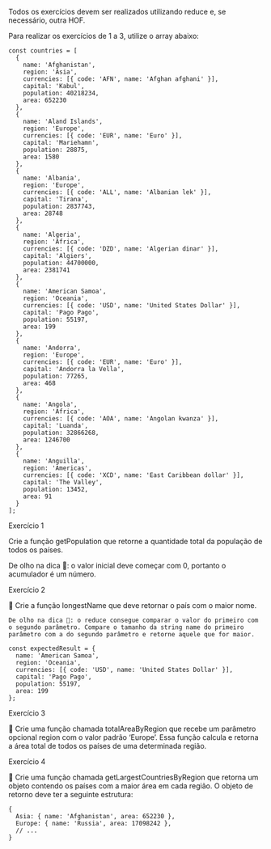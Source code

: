 Todos os exercícios devem ser realizados utilizando reduce e, se necessário, outra HOF.

Para realizar os exercícios de 1 a 3, utilize o array abaixo:

``````
const countries = [
  {
    name: 'Afghanistan',
    region: 'Asia',
    currencies: [{ code: 'AFN', name: 'Afghan afghani' }],
    capital: 'Kabul',
    population: 40218234,
    area: 652230
  },
  {
    name: 'Aland Islands',
    region: 'Europe',
    currencies: [{ code: 'EUR', name: 'Euro' }],
    capital: 'Mariehamn',
    population: 28875,
    area: 1580
  },
  {
    name: 'Albania',
    region: 'Europe',
    currencies: [{ code: 'ALL', name: 'Albanian lek' }],
    capital: 'Tirana',
    population: 2837743,
    area: 28748
  },
  {
    name: 'Algeria',
    region: 'Africa',
    currencies: [{ code: 'DZD', name: 'Algerian dinar' }],
    capital: 'Algiers',
    population: 44700000,
    area: 2381741
  },
  {
    name: 'American Samoa',
    region: 'Oceania',
    currencies: [{ code: 'USD', name: 'United States Dollar' }],
    capital: 'Pago Pago',
    population: 55197,
    area: 199
  },
  {
    name: 'Andorra',
    region: 'Europe',
    currencies: [{ code: 'EUR', name: 'Euro' }],
    capital: 'Andorra la Vella',
    population: 77265,
    area: 468
  },
  {
    name: 'Angola',
    region: 'Africa',
    currencies: [{ code: 'AOA', name: 'Angolan kwanza' }],
    capital: 'Luanda',
    population: 32866268,
    area: 1246700
  },
  {
    name: 'Anguilla',
    region: 'Americas',
    currencies: [{ code: 'XCD', name: 'East Caribbean dollar' }],
    capital: 'The Valley',
    population: 13452,
    area: 91
  }
];

``````

Exercício 1

Crie a função getPopulation que retorne a quantidade total da população de todos os países.

De olho na dica 👀: o valor inicial deve começar com 0, portanto o acumulador é um número.

Exercício 2

🚀 Crie a função longestName que deve retornar o país com o maior nome.

``````De olho na dica 👀: o reduce consegue comparar o valor do primeiro com o segundo parâmetro. Compare o tamanho da string name do primeiro parâmetro com a do segundo parâmetro e retorne aquele que for maior.``````

``````
const expectedResult = {
  name: 'American Samoa',
  region: 'Oceania',
  currencies: [{ code: 'USD', name: 'United States Dollar' }],
  capital: 'Pago Pago',
  population: 55197,
  area: 199
};
``````

Exercício 3

🚀 Crie uma função chamada totalAreaByRegion que recebe um parâmetro opcional region com o valor padrão ‘Europe’. Essa função calcula e retorna a área total de todos os países de uma determinada região.

Exercício 4

🚀 Crie uma função chamada getLargestCountriesByRegion que retorna um objeto contendo os países com a maior área em cada região. O objeto de retorno deve ter a seguinte estrutura:

``````
{
  Asia: { name: 'Afghanistan', area: 652230 },
  Europe: { name: 'Russia', area: 17098242 },
  // ...
}
``````